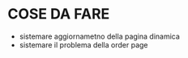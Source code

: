# COSE DA FARE
- sistemare aggiornametno della pagina dinamica
- sistemare il problema della order page
